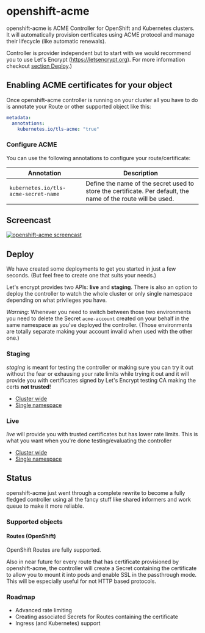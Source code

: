 # openshift-acme
openshift-acme is ACME Controller for OpenShift and Kubernetes clusters. It will automatically provision certficates using ACME protocol and manage their lifecycle (like automatic renewals).

Controller is provider independent but to start with we would recommend you to use Let's Encrypt (https://letsencrypt.org). For more information checkout [section Deploy](#deploy).)

## Enabling ACME certificates for your object
Once openshift-acme controller is running on your cluster all you have to do is annotate your Route or other supported object like this:
```yaml
metadata:
  annotations:
    kubernetes.io/tls-acme: "true"
```

### Configure ACME
You can use the following annotations to configure your route/certificate:

| Annotation | Description |
| ---------- | ----------- |
| `kubernetes.io/tls-acme-secret-name` | Define the name of the secret used to store the certificate. Per default, the name of the route will be used. |

## Screencast
[![openshift-acme screencast](https://asciinema.org/a/175706.png)](https://asciinema.org/a/175706)

## Deploy
We have created some deployments to get you started in just a few seconds. (But feel free to create one that suits your needs.)

Let's encrypt provides two APIs: **live** and **staging**. There is also an option to deploy the controller to watch the whole cluster or only single namespace depending on what privileges you have.

*Warning*: Whenever you need to switch between those two environments you need to delete the Secret `acme-account` created on your behalf in the same namespace as you've deployed the controller. (Those environments are totally separate making your account invalid when used with the other one.)


### Staging
*staging* is meant for testing the controller or making sure you can try it out without the fear or exhausing your rate limits while trying it out and it will provide you with certificates signed by Let's Encrypt testing CA making the certs **not trusted**!
- [Cluster wide](deploy/letsencrypt-staging/cluster-wide)
- [Single namespace](deploy/letsencrypt-staging/single-namespace)

### Live
*live* will provide you with trusted certificates but has lower rate limits. This is what you want when you're done testing/evaluating the controller

- [Cluster wide](deploy/letsencrypt-live/cluster-wide)
- [Single namespace](deploy/letsencrypt-live/single-namespace)

## Status
openshift-acme just went through a complete rewrite to become a fully fledged controller using all the fancy stuff like shared informers and work queue to make it more reliable.


### Supported objects
#### Routes (OpenShift)
OpenShift Routes are fully supported. 

Also in near future for every route that has certificate provisioned by openshift-acme, the controller will create a Secret containing the certificate to allow you to mount it into pods and enable SSL in the passthrough mode. This will be especially useful for not HTTP based protocols. 


### Roadmap
- Advanced rate limiting
- Creating associated Secrets for Routes containing the certificate
- Ingress (and Kubernetes) support



